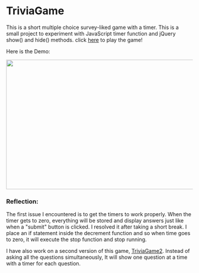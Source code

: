 # TriviaGame

This is a short multiple choice survey-liked game with a timer. This is a small project to experiment with JavaScript timer function and jQuery show() and hide() methods. click [here](https://ngl4.github.io/TriviaGame/) to play the game!

Here is the Demo: 

<div align="center"><img src="https://github.com/ngl4/TriviaGame/blob/master/assets/images/TriviaGame1.gif" width="624" height="350" /></div>

### Reflection: 

The first issue I encountered is to get the timers to work properly. When the timer gets to zero, everything will be stored and display answers just like when a "submit" button is clicked. I resolved it after taking a short break. I place an if statement inside the decrement function and so when time goes to zero, it will execute the stop function and stop running. 

I have also work on a second version of this game, [TriviaGame2](https://ngl4.github.io/TriviaGame2/). Instead of asking all the questions simultaneously, It will show one question at a time with a timer for each question. 

